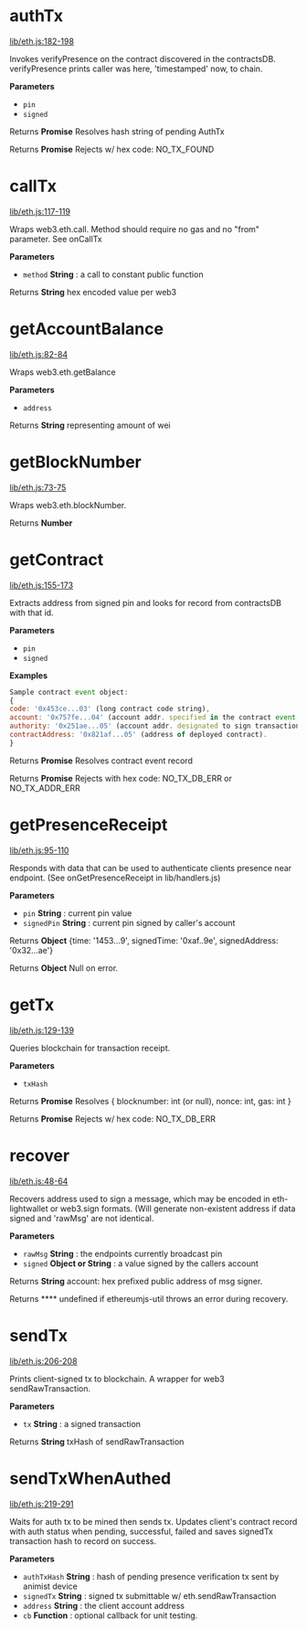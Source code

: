 # authTx

[lib/eth.js:182-198](https://github.com/animist-io/whale-island/blob/f04fd43ef829dc99592f475efa0af7b3a937d0a8/lib/eth.js#L182-L198 "Source code on GitHub")

Invokes verifyPresence on the contract discovered in the contractsDB. 
verifyPresence prints caller was here, 'timestamped' now, to chain.

**Parameters**

-   `pin`  
-   `signed`  

Returns **Promise** Resolves hash string of pending AuthTx

Returns **Promise** Rejects w/ hex code: NO_TX_FOUND

# callTx

[lib/eth.js:117-119](https://github.com/animist-io/whale-island/blob/f04fd43ef829dc99592f475efa0af7b3a937d0a8/lib/eth.js#L117-L119 "Source code on GitHub")

Wraps web3.eth.call. Method should require no gas and no "from" parameter. See onCallTx

**Parameters**

-   `method` **String** : a call to constant public function

Returns **String** hex encoded value per web3

# getAccountBalance

[lib/eth.js:82-84](https://github.com/animist-io/whale-island/blob/f04fd43ef829dc99592f475efa0af7b3a937d0a8/lib/eth.js#L82-L84 "Source code on GitHub")

Wraps web3.eth.getBalance

**Parameters**

-   `address`  

Returns **String** representing amount of wei

# getBlockNumber

[lib/eth.js:73-75](https://github.com/animist-io/whale-island/blob/f04fd43ef829dc99592f475efa0af7b3a937d0a8/lib/eth.js#L73-L75 "Source code on GitHub")

Wraps web3.eth.blockNumber.

Returns **Number** 

# getContract

[lib/eth.js:155-173](https://github.com/animist-io/whale-island/blob/f04fd43ef829dc99592f475efa0af7b3a937d0a8/lib/eth.js#L155-L173 "Source code on GitHub")

Extracts address from signed pin and looks for record from contractsDB with that id.

**Parameters**

-   `pin`  
-   `signed`  

**Examples**

```javascript
Sample contract event object:    
{
code: '0x453ce...03' (long contract code string), 
account: '0x757fe...04' (account addr. specified in the contract event, should be endpoint caller) 
authority: '0x251ae...05' (account addr. designated to sign transactions for this contract on behalf of caller)
contractAddress: '0x821af...05' (address of deployed contract).
}
```

Returns **Promise** Resolves contract event record

Returns **Promise** Rejects with hex code: NO_TX_DB_ERR or NO_TX_ADDR_ERR

# getPresenceReceipt

[lib/eth.js:95-110](https://github.com/animist-io/whale-island/blob/f04fd43ef829dc99592f475efa0af7b3a937d0a8/lib/eth.js#L95-L110 "Source code on GitHub")

Responds with data that can be used to authenticate clients presence near
endpoint. (See onGetPresenceReceipt in lib/handlers.js)

**Parameters**

-   `pin` **String** : current pin value
-   `signedPin` **String** : current pin signed by caller's account

Returns **Object** {time: '1453...9', signedTime: '0xaf..9e', signedAddress: '0x32...ae'}

Returns **Object** Null on error.

# getTx

[lib/eth.js:129-139](https://github.com/animist-io/whale-island/blob/f04fd43ef829dc99592f475efa0af7b3a937d0a8/lib/eth.js#L129-L139 "Source code on GitHub")

Queries blockchain for transaction receipt.

**Parameters**

-   `txHash`  

Returns **Promise** Resolves { blocknumber: int (or null), nonce: int, gas: int }

Returns **Promise** Rejects w/ hex code: NO_TX_DB_ERR

# recover

[lib/eth.js:48-64](https://github.com/animist-io/whale-island/blob/f04fd43ef829dc99592f475efa0af7b3a937d0a8/lib/eth.js#L48-L64 "Source code on GitHub")

Recovers address used to sign a message, which may be encoded in eth-lightwallet or web3.sign 
formats. (Will generate non-existent address if data signed and 'rawMsg' are not identical.

**Parameters**

-   `rawMsg` **String** : the endpoints currently broadcast pin
-   `signed` **Object or String** : a value signed by the callers account

Returns **String** account: hex prefixed public address of msg signer.

Returns **** undefined if ethereumjs-util throws an error during recovery.

# sendTx

[lib/eth.js:206-208](https://github.com/animist-io/whale-island/blob/f04fd43ef829dc99592f475efa0af7b3a937d0a8/lib/eth.js#L206-L208 "Source code on GitHub")

Prints client-signed tx to blockchain. A wrapper for web3 sendRawTransaction.

**Parameters**

-   `tx` **String** : a signed transaction

Returns **String** txHash of sendRawTransaction

# sendTxWhenAuthed

[lib/eth.js:219-291](https://github.com/animist-io/whale-island/blob/f04fd43ef829dc99592f475efa0af7b3a937d0a8/lib/eth.js#L219-L291 "Source code on GitHub")

Waits for auth tx to be mined then sends tx. Updates client's contract record with auth status when 
pending, successful, failed and saves signedTx transaction hash to record on success.

**Parameters**

-   `authTxHash` **String** : hash of pending presence verification tx sent by animist device
-   `signedTx` **String** : signed tx submittable w/ eth.sendRawTransaction
-   `address` **String** : the client account address
-   `cb` **Function** : optional callback for unit testing.
